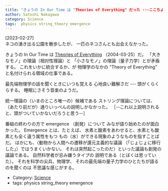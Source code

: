 ```yaml
---
title: "きょうの In Our Time は "Theories of Everything" だった ---ここちよい難解さ"
author: Satoshi Nakagawa
category: Science
tags:  physics string_theory emergence
---
```


[2023-02-27]  
 ネコの湧き出る公園を散歩したが、
一匹のネコさんとも出会えなかった。

 きょうの In Our Time は
[Theories of Everything](https://www.bbc.co.uk/programmes/p004y24b) （2004-03-25）だ。
「大きなモノ」の理論（相対性理論）と
「小さなモノ」の理論（量子力学）とが矛盾する。
これをいかに統合するか、が
物理学のなかの
"Theory of Everything" と名付けられる領域の仕事である。

 最先端物理学の話を聞くときにいつも覚える
心地良い難解さだ --- 頭がくらくらする。
睡眠にさそう音楽のようだ。

 統一理論の（いまのところ唯一の）候補である
ストリング理論については、
（あたり前だが）通りいっぺんの説明しかなかった。
［--これ以上説明されると、頭がついていかないだろうと思う--］

 番組の終わりの方で emergence （創発）について
みなが語り始めたのが面白かった。
Emergence とは、たとえば、
水素と酸素をあわせると、水素とも酸素とも全く違う属性をもつ
もの（水）ができる現象のようなものを指すことばだ。
ほかにも、〈動物から人間への遷移が還元主義的な議論
（「じょじょに移行した」）ではうまくいかない。
それは突然起こったのだ〉といった議論も創発の議論である。
自然科学者が忌み嫌うタイプの
説明である（とぼくは思っていた）。
それを科学の尖兵、物理学、
それの最先端の量子力学のひとたちが語るのを聞くのは
不思議な感じがする。

- Category: [Science](/categories.html#Science)
- tags:  physics string_theory emergence
